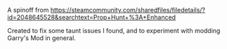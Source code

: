 A spinoff from https://steamcommunity.com/sharedfiles/filedetails/?id=2048645528&searchtext=Prop+Hunt+%3A+Enhanced

Created to fix some taunt issues I found, and to experiment with modding Garry's Mod in general.
